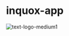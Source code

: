 # inquox-app
![text-logo-medium1](https://user-images.githubusercontent.com/84779107/202291048-2e1017b9-51a5-416b-894c-d31896785728.png)
